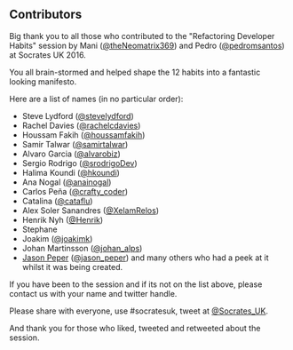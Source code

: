 ## Contributors

Big thank you to all those who contributed to the "Refactoring Developer Habits" session by Mani ([@theNeomatrix369](http://twitter.com/theNeomatrix369)) and Pedro ([@pedromsantos](http://twitter.com/pedromsantos)) at Socrates UK 2016.

You all brain-stormed and helped shape the 12 habits into a fantastic looking manifesto.

Here are a list of names (in no particular order):

- Steve Lydford ([‏@stevelydford](http://twitter.com/@stevelydford))
- Rachel Davies ([‏@rachelcdavies](http://twitter.com/@rachelcdavies))
- Houssam Fakih ([‏@houssamfakih](http://twitter.com/‏@houssamfakih))
- Samir Talwar ([‏@samirtalwar](http://twitter.com/‏@samirtalwar))
- Alvaro Garcia ([‏@alvarobiz](http://twitter.com/‏@alvarobiz))
- Sergio Rodrigo ([@srodrigoDev](http://twitter.com/@srodrigoDev)) 
- Halima Koundi ([@hkoundi](http://twitter.com/@hkoundi))
- Ana Nogal ([@anainogal](https://twitter.com/@anainogal))
- Carlos Peña  ([@crafty_coder](http://twitter.com/craft_coder))
- Catalina ([@cataflu](http://twitter.com/@cataflu))
- Alex Soler Sanandres ([@XelamRelos](http://twitter.com/@XelamRelos))
- Henrik Nyh ([@Henrik](http://twitter.com/@Henrik))
- Stephane
- Joakim ([@joakimk](http://twitter.com/@joakimk))
- Johan Martinsson ([@johan_alps](http://twitter.com/@johan_alps))
- [Jason Peper](https://github.com/jasontrublu) ([@jason_peper](http://twitter.com/jason_peper))
and many others who had a peek at it whilst it was being created.
  
If you have been to the session and if its not on the list above, please contact us with your name and twitter handle.

Please share with everyone, use #socratesuk, tweet at [@Socrates_UK](http://twitter.com/Socrates_UK).

And thank you for those who liked, tweeted and retweeted about the session.
